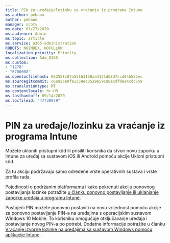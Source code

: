 ```yaml
---
title: PIN za uređaje/lozinku za vraćanje iz programa Intune
ms.author: pebaum
author: pebaum
manager: scotv
ms.date: 07/27/2020
ms.audience: Admin
ms.topic: article
ms.service: o365-administration
ROBOTS: NOINDEX, NOFOLLOW
localization_priority: Priority
ms.collection: Adm_O365
ms.custom:
- "1278"
- "6700008"
ms.openlocfilehash: 66255fc87a55161158aa4121d68d7ccd04b552ec
ms.sourcegitcommit: c6692ce0fa1358ec3529e59ca0ecdfdea4cdc759
ms.translationtype: MT
ms.contentlocale: hr-HR
ms.lasthandoff: 09/14/2020
ms.locfileid: "47730979"
---
```

# <a name="device-pinpassword-reset-from-intune"></a>PIN za uređaje/lozinku za vraćanje iz programa Intune

Možete ukloniti pristupni kôd ili prisiliti korisnika da stvori novu zaporku u Intune za uređaj sa sustavom iOS ili Android pomoću akcije Ukloni pristupni kôd.

Za tu akciju podržavaju samo određene vrste operativnih sustava i vrste profila rada.

Pojedinosti o podržanim platformama i kako pokrenuti akciju ponovnog postavljanja lozinke potražite [u članku ponovno postavljanje ili uklanjanje zaporke uređaja u programu Intune](https://docs.microsoft.com/intune/device-passcode-reset).

Postojeći PIN možete ponovno postaviti na novu vrijednost pomoću akcije za ponovno postavljanje PIN-a na uređajima s operacijskim sustavom Windows 10 Mobile. To korisniku omogućuje otključavanje uređaja i postavljanje novog PIN-a po potrebi. Dodatne informacije potražite u članku [Vraćanje izvorne lozinke na uređajima sa sustavom Windows pomoću aplikacije Intune](https://docs.microsoft.com/intune/device-windows-pin-reset).